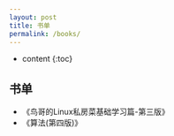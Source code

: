 ```yaml
---
layout: post
title: 书单
permalink: /books/
---
```


* content
{:toc}


书单
-----------------------------------------------------------------
+ 《鸟哥的Linux私房菜基础学习篇-第三版》
+ 《算法(第四版)》
